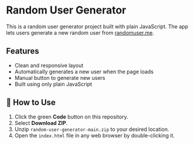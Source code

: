 # Random User Generator

This is a random user generator project built with plain JavaScript. The app lets users generate a new random user from [randomuser.me](https://randomuser.me).

## Features

- Clean and responsive layout
- Automatically generates a new user when the page loads
- Manual button to generate new users
- Built using only plain JavaScript

## 🚀 How to Use

1. Click the green **Code** button on this repository.
2. Select **Download ZIP**.
3. Unzip `random-user-generator-main.zip` to your desired location.
4. Open the `index.html` file in any web browser by double-clicking it.
